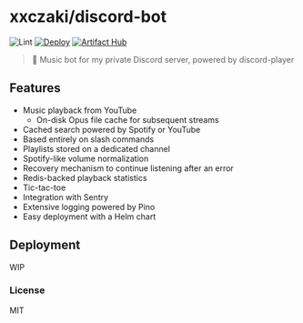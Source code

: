 # xxczaki/discord-bot

![Lint](https://github.com/xxczaki/discord-bot/actions/workflows/lint.yml/badge.svg) [![Deploy](https://github.com/xxczaki/discord-bot/actions/workflows/deploy.yml/badge.svg)](https://github.com/xxczaki/discord-bot/actions/workflows/deploy.yml) [![Artifact Hub](https://img.shields.io/endpoint?url=https://artifacthub.io/badge/repository/xxczaki)](https://artifacthub.io/packages/helm/xxczaki/discord-bot)

> 🎵 Music bot for my private Discord server, powered by discord-player

## Features

- Music playback from YouTube
	- On-disk Opus file cache for subsequent streams
- Cached search powered by Spotify or YouTube
- Based entirely on slash commands
- Playlists stored on a dedicated channel
- Spotify-like volume normalization
- Recovery mechanism to continue listening after an error
- Redis-backed playback statistics
- Tic-tac-toe
- Integration with Sentry
- Extensive logging powered by Pino
- Easy deployment with a Helm chart

## Deployment

WIP

### License

MIT
